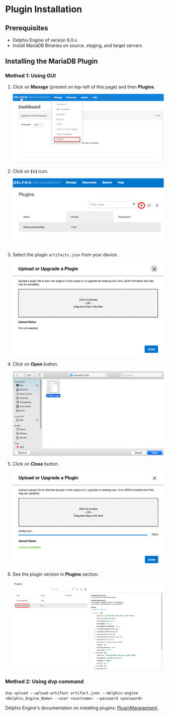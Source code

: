 # Plugin Installation


## Prerequisites


-   Delphix Engine of version 6.0.x
-   Install MariaDB Binaries on source, staging, and target servers

## Installing the MariaDB Plugin

### **Method 1:** Using GUI

1. Click on **Manage** (present on top-left of this page) and then **Plugins**.  
   
      ![Screenshot](./image/image2.png)


2. Click on **(+)** icon.  
   
      ![Screenshot](./image/image3.png)


3. Select the plugin `artifacts.json` from your device.   
   
      ![Screenshot](./image/image5.png)


4. Click on **Open** button.  
   
      ![Screenshot](./image/image6.png)


5. Click on **Close** button.
   
      ![Screenshot](./image/image7.png)

6. See the plugin version in **Plugins** section. 

      ![Screenshot](./image/plugin_details.png)


### **Method 2:** Using dvp command

`dvp upload --upload-artifact artifact.json --delphix-engine <Delphix_Engine_Name> --user <username> --password <password>`

Delphix Engine's documentation on installing plugins: 
[PluginManagement](https://docs.delphix.com/docs/datasets/unstructured-files-and-app-data/delphix-engine-plugin-management).
